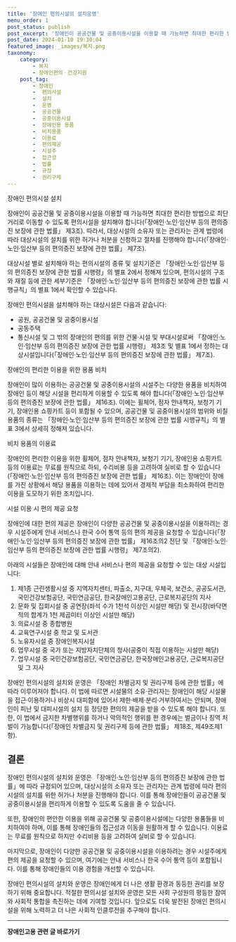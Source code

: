 ```yaml
---
title: '장애인 편의시설의 설치운영'
menu_order: 1
post_status: publish
post_excerpt: '장애인이 공공건물 및 공중이용시설을 이용할 때 가능하면 최대한 편리한 방법으로 최단거리로 이동할 수 있도록 편의시설을 설치해야 합니다  장애인 노인 임산부 등의 편의증진 보장에 관한 법률  제3조 . 따라서, 대상시설의 소유자 또는 관리자는 관계 법령에 따라 대상시설의 설치를 위한 허가나 처분을 신청하고 절차를 진행해야 합니다  장애인 노인 임산부 등의 편의증진 보장에 관한 법률  제7조 .'
post_date: 2024-01-10 19:30:04
featured_image: _images/복지.png
taxonomy:
    category:
        - 복지
        - 장애인편의ㆍ건강지원
    post_tag:
        - 장애인
        -  편의시설
        -  설치
        -  운영
        -  공공건물
        -  공중이용시설
        -  장애인용 용품
        -  비치용품
        -  이용료
        -  편의제공
        -  시설주
        -  접근성
        -  법률
        -  규정
        -  권리구제
---
```



장애인 편의시설 설치

장애인이 공공건물 및 공중이용시설을 이용할 때 가능하면 최대한 편리한 방법으로 최단거리로 이동할 수 있도록 편의시설을 설치해야 합니다(「장애인·노인·임산부 등의 편의증진 보장에 관한 법률」 제3조). 따라서, 대상시설의 소유자 또는 관리자는 관계 법령에 따라 대상시설의 설치를 위한 허가나 처분을 신청하고 절차를 진행해야 합니다(「장애인·노인·임산부 등의 편의증진 보장에 관한 법률」 제7조). 

대상시설 별로 설치해야 하는 편의시설의 종류 및 설치기준은 「장애인·노인·임산부 등의 편의증진 보장에 관한 법률 시행령」의 별표 2에서 정해져 있으며, 편의시설의 구조와 재질 등에 관한 세부기준은 「장애인·노인·임산부 등의 편의증진 보장에 관한 법률 시행규칙」의 별표 1에서 확인할 수 있습니다.

장애인 편의시설을 설치해야 하는 대상시설은 다음과 같습니다: 
- 공원, 공공건물 및 공중이용시설
- 공동주택
- 통신시설 및 그 밖의 장애인의 편의를 위한 건물·시설 및 부대시설로써 「장애인·노인·임산부 등의 편의증진 보장에 관한 법률 시행령」 제3조 및 별표 1에서 정하는 대상시설입니다(「장애인·노인·임산부 등의 편의증진 보장에 관한 법률」 제7조).

장애인의 편리한 이용을 위한 용품 비치

장애인이 많이 이용하는 공공건물 및 공중이용시설의 시설주는 다양한 용품을 비치하여 장애인 등이 해당 시설을 편리하게 이용할 수 있도록 해야 합니다(「장애인·노인·임산부 등의 편의증진 보장에 관한 법률」 제16조). 이에는 휠체어, 점자 안내책자, 보청기 기기, 장애인용 쇼핑카트 등이 포함될 수 있으며, 공공건물 및 공중이용시설의 범위와 비칠 용품의 종류는 「장애인·노인·임산부 등의 편의증진 보장에 관한 법률 시행규칙」의 별표 3에서 상세히 정해져 있습니다.

비치 용품의 이용료

장애인의 편리한 이용을 위한 휠체어, 점자 안내책자, 보청기 기기, 장애인용 쇼핑카트 등의 이용료는 무료를 원칙으로 하되, 수리비용 등을 고려하여 실비로 할 수 있습니다(「장애인·노인·임산부 등의 편의증진 보장에 관한 법률」 제16조). 이는 장애인이 장애를 가진 상황에서 해당 용품을 이용하는 데에 있어서 경제적 부담을 최소화하여 편리한 이용을 도모하기 위한 조치입니다.

시설 이용 시 편의 제공 요청

장애인에 대한 편의 제공은 장애인이 다양한 공공건물 및 공중이용시설을 이용하려는 경우 시설주에게 안내 서비스나 한국 수어 통역 등의 편의 제공을 요청할 수 있습니다(「장애인·노인·임산부 등의 편의증진 보장에 관한 법률」 제16조의2 전단 및 「장애인·노인·임산부 등의 편의증진 보장에 관한 법률 시행령」 제7조의2).

아래의 시설들은 장애인에 대해 안내 서비스나 편의 제공을 요청할 수 있는 대상 시설입니다:
1. 제1종 근린생활시설 중 지역자치센터, 파출소, 지구대, 우체국, 보건소, 공공도서관, 국민건강보험공단, 국민연금공단, 한국장애인고용공단, 근로복지공단의 지사
2. 문화 및 집회시설 중 공연장(좌석 수가 1천석 이상인 시설만 해당) 및 전시장(바닥면적의 합계가 1천 제곱미터 이상인 시설만 해당)
3. 의료시설 중 종합병원
4. 교육연구시설 중 학교 및 도서관
5. 노유자시설 중 장애인복지시설
6. 업무시설 중 국가 또는 지방자치단체의 청사(공중이 직접 이용하는 시설만 해당)
7. 업무시설 중 국민건강보험공단, 국민연금공단, 한국장애인고용공단, 근로복지공단 및 그 지사

장애인 편의시설의 설치와 운영은 「장애인 차별금지 및 권리구제 등에 관한 법률」에 따라 이루어져야 합니다. 이 법에 따르면 시설물의 소유·관리자는 장애인이 해당 시설물을 접근·이용하거나 비상시 대피함에 있어서 제한·배제·분리·거부하여서는 안되며, 장애인이 피난 및 대피시설의 설치 등 정당한 편의의 제공을 받을 수 있도록 해야 합니다. 또한, 이 법에서 금지한 차별행위를 하거나 악의적인 행위를 한 경우에는 벌금이나 징역 처벌이 가능합니다(「장애인 차별금지 및 권리구제 등에 관한 법률」 제18조, 제49조제1항).

## 결론

장애인 편의시설의 설치와 운영은 「장애인·노인·임산부 등의 편의증진 보장에 관한 법률」에 따라 규정되어 있으며, 대상시설의 소유자 또는 관리자는 관계 법령에 따라 편의시설의 설치를 위한 허가나 처분을 진행해야 합니다. 이를 통해 장애인들이 공공건물 및 공중이용시설을 편리하게 이용할 수 있도록 도움을 줄 수 있습니다.

또한, 장애인의 편안한 이용을 위해 공공건물 및 공중이용시설에는 다양한 용품들을 비치하여야 하며, 이를 통해 장애인들의 접근성과 이동을 원활하게 할 수 있습니다. 이용료는 무료를 원칙으로 하지만 수리비용 등을 고려하여 실비로 할 수 있습니다.

마지막으로, 장애인이 다양한 공공건물 및 공중이용시설을 이용하려는 경우 시설주에게 편의 제공을 요청할 수 있으며, 여기에는 안내 서비스나 한국 수어 통역 등이 포함됩니다. 이를 통해 장애인들의 이용 경험을 개선할 수 있습니다.

장애인 편의시설의 설치와 운영은 장애인에게 더 나은 생활 환경과 동등한 권리를 보장하기 위해 중요합니다. 적절한 편의시설 설치와 운영은 모든 사회 구성원의 평등한 참여와 사회적 통합을 촉진하는 데에 기여할 것입니다. 앞으로도 더욱 발전된 장애인 편의시설을 위해 노력하고 더 나은 사회적 인클루전을 추구해야 합니다.
<!-- wp:separator -->
<hr class="wp-block-separator has-alpha-channel-opacity"/>
<!-- /wp:separator -->

<!-- wp:group {"backgroundColor":"base","layout":{"type":"constrained"}} -->
<div class="wp-block-group has-base-background-color has-background"><!-- wp:paragraph {"align":"center","fontSize":"medium"} -->
<p class="has-text-align-center has-large-font-size"><strong>장애인고용 관련 글 바로가기</strong></p>
<!-- /wp:paragraph -->


<!-- wp:latest-posts
{"categories":[{"id":11037,"count":19,"description":"","link":"https://uknowlaw.com/category/%ec%9e%a5%ec%95%a0%ec%9d%b8%ea%b3%a0%ec%9a%a9/","name":"장애인고용","slug":"장애인고용","taxonomy":"category","parent":0,"meta":[],"_links":{"self":[{"href":"https://uknowlaw.com/wp-json/wp/v2/categories/11037"}],"collection":[{"href":"https://uknowlaw.com/wp-json/wp/v2/categories"}],"about":[{"href":"https://uknowlaw.com/wp-json/wp/v2/taxonomies/category"}],"wp:post_type":[{"href":"https://uknowlaw.com/wp-json/wp/v2/posts?categories=11037"}],"curies":[{"name":"wp","href":"https://api.w.org/{rel}","templated":true}]}}],"postsToShow":100,"excerptLength":28,"postLayout":"grid","columns":2,"featuredImageAlign":"left","featuredImageSizeSlug":"large","fontSize":"small"} /--></div>
<!-- /wp:group -->